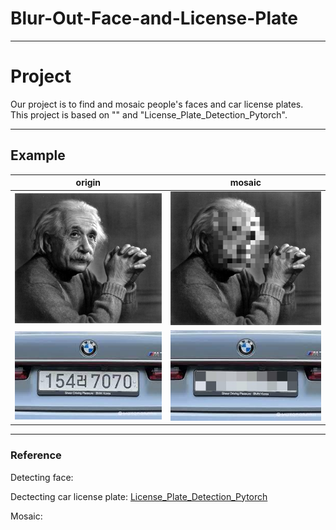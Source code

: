 # **Blur-Out-Face-and-License-Plate**

---
# Project

Our project is to find and mosaic people's faces and car license plates.<br>This project is based on "" and "License_Plate_Detection_Pytorch".

---
## Example
|                origin                |              mosaic              |               
| :----------------------------------: | :--------------------------------------: | 
|  ![image](./data/mosaic_test.jpg)     |  ![image](./data/car_test.jpgmosaic_result.jpg)   |     
|  ![image](./data/mosaic_test2.jpg)     | ![image](./data/mosaic_result.jpgmosaic_result.jpg) |


---
### Reference
Detecting face: 

Dectecting car license plate: [License_Plate_Detection_Pytorch](https://github.com/xuexingyu24/License_Plate_Detection_Pytorch)

Mosaic: 
